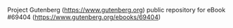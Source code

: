 Project Gutenberg (https://www.gutenberg.org) public repository for
eBook #69404 (https://www.gutenberg.org/ebooks/69404)
